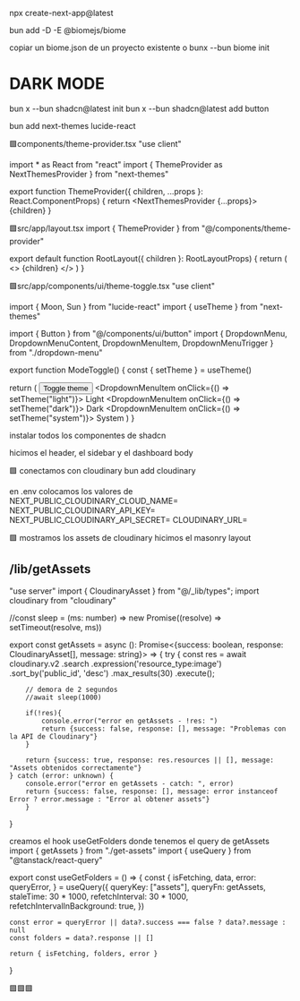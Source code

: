 npx create-next-app@latest

bun add -D -E @biomejs/biome

copiar un biome.json de un proyecto existente o bunx --bun biome init

DARK MODE
==========
bun x --bun shadcn@latest init
bun x --bun shadcn@latest add button

bun add next-themes lucide-react

🟩components/theme-provider.tsx
"use client"
 
import * as React from "react"
import { ThemeProvider as NextThemesProvider } from "next-themes"
 
export function ThemeProvider({
  children,
  ...props
}: React.ComponentProps<typeof NextThemesProvider>) {
  return <NextThemesProvider {...props}>{children}</NextThemesProvider>
}

🟩src/app/layout.tsx
import { ThemeProvider } from "@/components/theme-provider"
 
export default function RootLayout({ children }: RootLayoutProps) {
  return (
    <>
      <html lang="en" suppressHydrationWarning>
        <head />
        <body>
          <ThemeProvider
            attribute="class"
            defaultTheme="system"
            enableSystem
            disableTransitionOnChange
          >
            {children}
          </ThemeProvider>
        </body>
      </html>
    </>
  )
}

🟩src/app/components/ui/theme-toggle.tsx
"use client"

import { Moon, Sun } from "lucide-react"
import { useTheme } from "next-themes"

import { Button } from "@/components/ui/button"
import { DropdownMenu, DropdownMenuContent, DropdownMenuItem, DropdownMenuTrigger } from "./dropdown-menu"

export function ModeToggle() {
  const { setTheme } = useTheme()

  return (
    <DropdownMenu>
      <DropdownMenuTrigger asChild>
        <Button variant="outline" size="icon">
          <Sun className="h-[1.2rem] w-[1.2rem] scale-100 rotate-0 transition-all dark:scale-0 dark:-rotate-90" />
          <Moon className="absolute h-[1.2rem] w-[1.2rem] scale-0 rotate-90 transition-all dark:scale-100 dark:rotate-0" />
          <span className="sr-only">Toggle theme</span>
        </Button>
      </DropdownMenuTrigger>
      <DropdownMenuContent align="end">
        <DropdownMenuItem onClick={() => setTheme("light")}>
          Light
        </DropdownMenuItem>
        <DropdownMenuItem onClick={() => setTheme("dark")}>
          Dark
        </DropdownMenuItem>
        <DropdownMenuItem onClick={() => setTheme("system")}>
          System
        </DropdownMenuItem>
      </DropdownMenuContent>
    </DropdownMenu>
  )
}

instalar todos los componentes de shadcn

hicimos el header, el sidebar y el dashboard body

🟩 conectamos con cloudinary
bun add cloudinary 

en .env colocamos los valores de 
NEXT_PUBLIC_CLOUDINARY_CLOUD_NAME=
NEXT_PUBLIC_CLOUDINARY_API_KEY=
NEXT_PUBLIC_CLOUDINARY_API_SECRET=
CLOUDINARY_URL=

🟩 mostramos los assets de cloudinary
hicimos el masonry layout

/lib/getAssets
----------------
"use server"
import { CloudinaryAsset } from "@/_lib/types";
import cloudinary from "cloudinary"

//const sleep = (ms: number) => new Promise((resolve) => setTimeout(resolve, ms))

export const getAssets = async (): Promise<{success: boolean, response: CloudinaryAsset[], message: string}> => {
    try {
        const res = await cloudinary.v2
            .search
            .expression('resource_type:image')
            .sort_by('public_id', 'desc')
            .max_results(30)
            .execute();
            
        // demora de 2 segundos
        //await sleep(1000)
        
        if(!res){
            console.error("error en getAssets - !res: ")
            return {success: false, response: [], message: "Problemas con la API de Cloudinary"}
        }
        
        return {success: true, response: res.resources || [], message: "Assets obtenidos correctamente"}
    } catch (error: unknown) {
        console.error("error en getAssets - catch: ", error)
        return {success: false, response: [], message: error instanceof Error ? error.message : "Error al obtener assets"}
        }
} 

creamos el hook useGetFolders donde tenemos el query de getAssets
import { getAssets } from "./get-assets"
import { useQuery } from "@tanstack/react-query"

export const useGetFolders = () => {
	const {
		isFetching,
		data,
		error: queryError,
	} = useQuery({
		queryKey: ["assets"],
		queryFn: getAssets,
		staleTime: 30 * 1000,
		refetchInterval: 30 * 1000,
		refetchIntervalInBackground: true,
	})

	const error = queryError || data?.success === false ? data?.message : null
	const folders = data?.response || []

	return { isFetching, folders, error }
}








🟩🟩🟩

